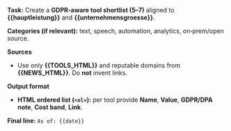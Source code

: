 <!-- File: prompts/tools_en.md -->
**Task:** Create a **GDPR‑aware tool shortlist (5–7)** aligned to **{{hauptleistung}}** and **{{unternehmensgroesse}}**.

**Categories (if relevant):** text, speech, automation, analytics, on‑prem/open source.

**Sources**
- Use only **{{TOOLS_HTML}}** and reputable domains from **{{NEWS_HTML}}**. Do **not** invent links.

**Output format**
- **HTML ordered list (`<ol>`):** per tool provide **Name**, **Value**, **GDPR/DPA note**, **Cost band**, **Link**.

**Final line:** `As of: {{date}}`

